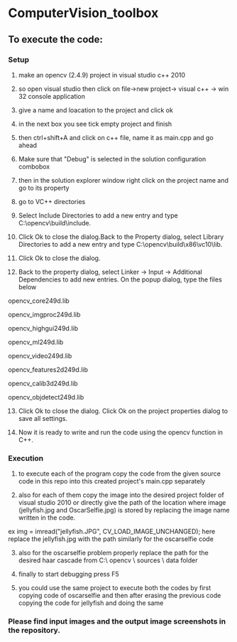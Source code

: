 # ComputerVision_toolbox
## To execute the code:
### Setup
1. make an opencv (2.4.9) project in visual studio c++ 2010
 
2. so open visual studio then click on file->new project-> visual c++ -> win 32 console application
 
3. give a name and loacation to the project and click ok
 
4. in the next box you see tick empty project and finish
 
5. then ctrl+shift+A and click on c++ file, name it as main.cpp and go ahead
 
6. Make sure that "Debug" is selected in the solution configuration combobox
 
7. then in the solution explorer window right click on the project name and go to its property
 
8. go to VC++ directories
 
9. Select Include Directories to add a new entry and type C:\opencv\build\include.
 
10. Click Ok to close the dialog.Back to the Property dialog, select Library Directories to add a new entry and type     C:\opencv\build\x86\vc10\lib.
 
11. Click Ok to close the dialog.
 
12. Back to the property dialog, select Linker → Input → Additional Dependencies to add new entries. On the popup dialog, type the files below

opencv_core249d.lib 

opencv_imgproc249d.lib

opencv_highgui249d.lib

opencv_ml249d.lib

opencv_video249d.lib

opencv_features2d249d.lib

opencv_calib3d249d.lib

opencv_objdetect249d.lib

13. Click Ok to close the dialog. Click Ok on the project properties dialog to save all settings.

14. Now it is ready to write and run the code using the opencv function in C++.

### Execution

1. to execute each of the program copy the code from the given source code in this repo into this created project's main.cpp separately

2. also for each of them copy the image into the desired project folder of visual studio 2010 or directly give the path of the location where image (jellyfish.jpg and OscarSelfie.jpg) is stored by replacing the image name written in the code.

ex  img = imread("jellyfish.JPG", CV_LOAD_IMAGE_UNCHANGED); here replace the jellyfish.jpg with the path similarly for the oscarselfie code

3. also for the oscarselfie problem properly replace the path for the desired haar cascade from C:\ opencv \ sources \ data folder

4. finally to start debugging press F5

5. you could use the same project to execute both the codes by first copying code of oscarselfie and then after erasing the previous code copying the code for jellyfish and doing the same

### Please find input images and the output image screenshots in the repository. 
